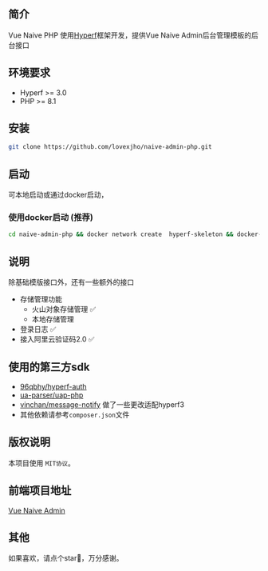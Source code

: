 ## 简介

Vue Naive PHP 使用[Hyperf](https://hyperf.wiki/3.1/#/zh-cn/)框架开发，提供Vue Naive Admin后台管理模板的后台接口

## 环境要求

- Hyperf >= 3.0
- PHP >= 8.1

## 安装

```bash
git clone https://github.com/lovexjho/naive-admin-php.git
```

## 启动

可本地启动或通过docker启动，

### 使用docker启动 (推荐)
```bash
cd naive-admin-php && docker network create  hyperf-skeleton && docker-compose up
```
## 说明

除基础模版接口外，还有一些额外的接口

- 存储管理功能
    - 火山对象存储管理 ✅
    - 本地存储管理
- 登录日志 ✅
- 接入阿里云验证码2.0 ✅

## 使用的第三方sdk

- [96qbhy/hyperf-auth](https://github.com/qbhy/hyperf-auth)
- [ua-parser/uap-php](https://github.com/ua-parser/uap-php)
- [vinchan/message-notify](https://github.com/VinchanGit/message-notify) 做了一些更改适配hyperf3
- 其他依赖请参考`composer.json`文件

## 版权说明

本项目使用 `MIT协议`。

## 前端项目地址

[Vue Naive Admin](https://github.com/zclzone/vue-naive-admin.git)

## 其他

如果喜欢，请点个star🌟，万分感谢。